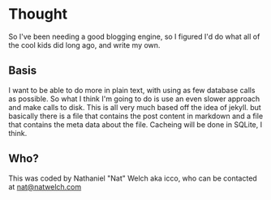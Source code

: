 # Thought

So I've been needing a good blogging engine, so I figured I'd do what all of
the cool kids did long ago, and write my own.

## Basis

I want to be able to do more in plain text, with using as few database calls as
possible. So what I think I'm going to do is use an even slower approach and
make calls to disk. This is all very much based off the idea of jekyll. but
basically there is a file that contains the post content in markdown and a file
that contains the meta data about the file. Cacheing will be done in SQLite, I
think.

## Who?

This was coded by Nathaniel "Nat" Welch aka icco, who can be contacted at nat@natwelch.com

